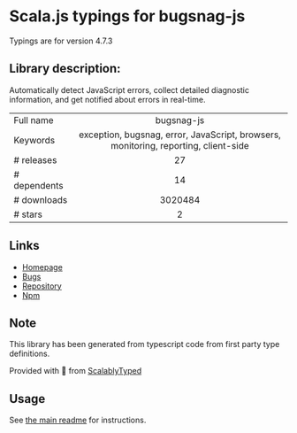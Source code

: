 
# Scala.js typings for bugsnag-js

Typings are for version 4.7.3

## Library description:
Automatically detect JavaScript errors, collect detailed diagnostic information, and get notified about errors in real-time.

|                    |                 |
| ------------------ | :-------------: |
| Full name          | bugsnag-js |
| Keywords           | exception, bugsnag, error, JavaScript, browsers, monitoring, reporting, client-side |
| # releases         | 27 |
| # dependents       | 14 |
| # downloads        | 3020484 |
| # stars            | 2 |

## Links
- [Homepage](https://github.com/bugsnag/bugsnag-js#readme)
- [Bugs](https://github.com/bugsnag/bugsnag-js/issues)
- [Repository](https://github.com/bugsnag/bugsnag-js)
- [Npm](https://www.npmjs.com/package/bugsnag-js)
    


## Note
This library has been generated from typescript code from first party type definitions.

Provided with :purple_heart: from [ScalablyTyped](https://github.com/oyvindberg/ScalablyTyped)

## Usage
See [the main readme](../../readme.md) for instructions.


